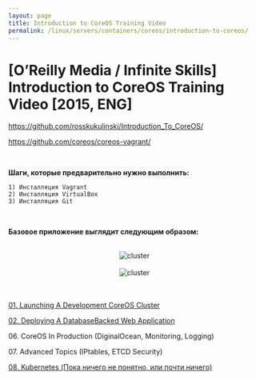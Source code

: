 ```yaml
---
layout: page
title: Introduction to CoreOS Training Video
permalink: /linux/servers/containers/coreos/introduction-to-coreos/
---
```



# [O’Reilly Media / Infinite Skills] Introduction to CoreOS Training Video [2015, ENG]


https://github.com/rosskukulinski/Introduction_To_CoreOS/

https://github.com/coreos/coreos-vagrant/

<br/>

**Шаги, которые предварительно нужно выполнить:**

    1) Инсталляция Vagrant
    2) Инсталляция VirtualBox
    3) Инсталляция Git


<br/>

**Базовое приложение выглядит следующим образом:**

<br/>

<div align="center">
    <img src="//files.sysadm.ru/img/linux/servers/containers/coreos/app1.png" border="0" alt="cluster">
</div>

<br/>

<div align="center">
    <img src="//files.sysadm.ru/img/linux/servers/containers/coreos/app2.png" border="0" alt="cluster">
</div>

<br/>


<br/>

[01. Launching A Development CoreOS Cluster](/linux/servers/containers/coreos/introduction-to-coreos/launching-a-development-coreos-cluster/)

[02. Deploying A DatabaseBacked Web Application](/linux/servers/containers/coreos/introduction-to-coreos/deploying-a-atabase-backed-web-application/deploying-a-database-backed-web-application/)


06\. CoreOS In Production (DiginalOcean, Monitoring, Logging)

07\. Advanced Topics (IPtables, ETCD Security)

[08. Kubernetes (Пока ничего не понятно, или почти ничего)](/linux/servers/containers/coreos/introduction-to-coreos/deploying-a-atabase-backed-web-application/kubernetes/)
